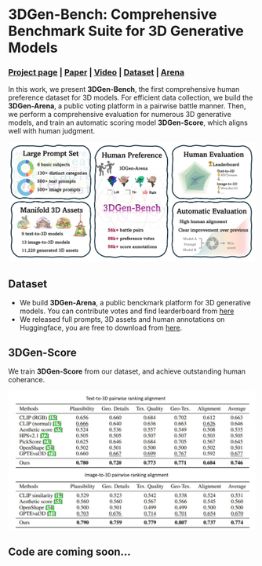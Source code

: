 # 3DGen-Bench: Comprehensive Benchmark Suite for 3D Generative Models

### [Project page]() | [Paper]() | [Video]() | [Dataset](https://huggingface.co/datasets/3DGen/3DGen-Bench) | [Arena](https://huggingface.co/spaces/ZhangYuhan/3DGen-Arena)

In this work, we present **3DGen-Bench**, the first comprehensive human preference dataset for 3D models. For efficient data collection, we build the **3DGen-Arena**, a public voting platform in a pairwise battle manner. Then, we perform a comprehensive evaluation for numerous 3D generative models, and train an automatic scoring model **3DGen-Score**, which aligns well with human judgment.

![teaser](static/teaser.jpg)


## Dataset

- We build **3DGen-Arena**, a public benckmark platform for 3D generative models. You can contribute votes and find learderboard from [here](https://huggingface.co/spaces/ZhangYuhan/3DGen-Arena)
- We released full prompts, 3D assets and human annotations on Huggingface, you are free to download from [here](https://huggingface.co/datasets/3DGen/3DGen-Bench). 


## 3DGen-Score

We train **3DGen-Score** from our dataset, and achieve outstanding human coherance.

![table](static/table_pair_align.jpg)

## Code are coming soon...